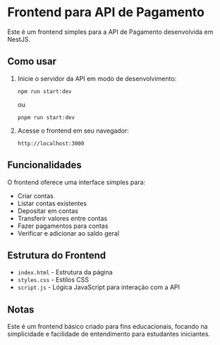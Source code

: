 # Frontend para API de Pagamento

Este é um frontend simples para a API de Pagamento desenvolvida em NestJS.

## Como usar

1. Inicie o servidor da API em modo de desenvolvimento:
   ```
   npm run start:dev
   ```
   ou
   ```
   pnpm run start:dev
   ```

2. Acesse o frontend em seu navegador:
   ```
   http://localhost:3000
   ```

## Funcionalidades

O frontend oferece uma interface simples para:

- Criar contas
- Listar contas existentes
- Depositar em contas
- Transferir valores entre contas
- Fazer pagamentos para contas
- Verificar e adicionar ao saldo geral

## Estrutura do Frontend

- `index.html` - Estrutura da página
- `styles.css` - Estilos CSS
- `script.js` - Lógica JavaScript para interação com a API

## Notas

Este é um frontend básico criado para fins educacionais, focando na simplicidade e facilidade de entendimento para estudantes iniciantes.
